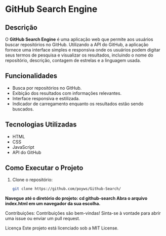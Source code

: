 # GitHub Search Engine

## Descrição

O **GitHub Search Engine** é uma aplicação web que permite aos usuários buscar repositórios no GitHub. Utilizando a API do GitHub, a aplicação fornece uma interface simples e responsiva onde os usuários podem digitar seus termos de pesquisa e visualizar os resultados, incluindo o nome do repositório, descrição, contagem de estrelas e a linguagem usada.

## Funcionalidades

- Busca por repositórios no GitHub.
- Exibição dos resultados com informações relevantes.
- Interface responsiva e estilizada.
- Indicador de carregamento enquanto os resultados estão sendo buscados.

## Tecnologias Utilizadas

- HTML
- CSS
- JavaScript
- API do GitHub

## Como Executar o Projeto

1. Clone o repositório:
   ```bash
   git clone https://github.com/poyws/Github-Search/

**Navegue até o diretório do projeto:
cd github-search
Abra o arquivo index.html em um navegador da sua escolha.**

Contribuições:
Contribuições são bem-vindas! Sinta-se à vontade para abrir uma issue ou enviar um pull request.

Licença
Este projeto está licenciado sob a MIT License.
